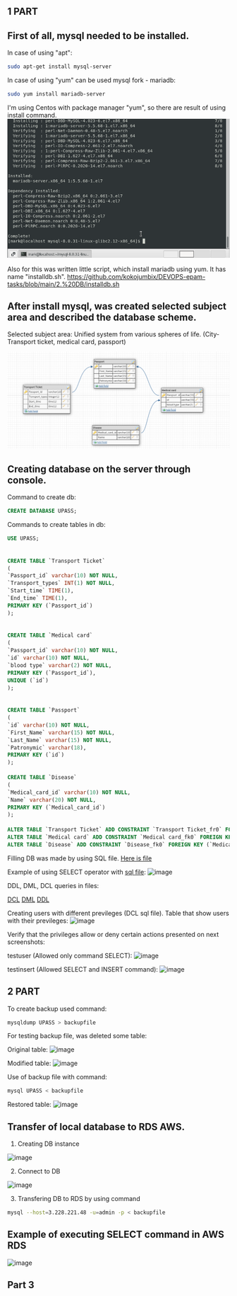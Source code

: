 ## 1 PART

## First of all, mysql needed to be installed.

In case of using "apt":
```sh
sudo apt-get install mysql-server
```

In case of using "yum" can be used mysql fork - mariadb:
```sh
sudo yum install mariadb-server
```

I'm using Centos with package manager "yum", so there are result of using install command.
![install](https://github.com/kokojumbix/DEVOPS-epam-tasks/blob/main/Screenshots/DB%20task/image.png)

Also for this was written little script, which install mariadb using yum. It has name "installdb.sh".
https://github.com/kokojumbix/DEVOPS-epam-tasks/blob/main/2.%20DB/installdb.sh

## After install mysql, was created selected subject area and described the database scheme.

Selected subject area: Unified system from various spheres of life. (City-Transport ticket, medical card, passport)

![database_scheme](https://github.com/kokojumbix/DEVOPS-epam-tasks/blob/main/Screenshots/DB%20task/DB_designer_task_1_scheme.png)


## Creating database on the server through console.

Command to create db:
```sql
CREATE DATABASE UPASS;
```
Commands to create tables in db:
```sql
USE UPASS;


CREATE TABLE `Transport Ticket` 
(
`Passport_id` varchar(10) NOT NULL,
`Transport_types` INT(1) NOT NULL,
`Start_time` TIME(1),
`End_time` TIME(1),
PRIMARY KEY (`Passport_id`)
);


CREATE TABLE `Medical card` 
(
`Passport_id` varchar(10) NOT NULL,
`id` varchar(10) NOT NULL,
`blood type` varchar(2) NOT NULL,
PRIMARY KEY (`Passport_id`),
UNIQUE (`id`)
);


CREATE TABLE `Passport` 
(
`id` varchar(10) NOT NULL,
`First_Name` varchar(15) NOT NULL,
`Last_Name` varchar(15) NOT NULL,
`Patronymic` varchar(18),
PRIMARY KEY (`id`)
);

CREATE TABLE `Disease`
(
`Medical_card_id` varchar(10) NOT NULL,
`Name` varchar(20) NOT NULL,
PRIMARY KEY (`Medical_card_id`)
);

ALTER TABLE `Transport Ticket` ADD CONSTRAINT `Transport Ticket_fr0` FOREIGN KEY (`Passport_id`) REFERENCES Passport(`id`);
ALTER TABLE `Medical card` ADD CONSTRAINT `Medical card_fk0` FOREIGN KEY (`Passport_id`) REFERENCES `Passport` (`id`);
ALTER TABLE `Disease` ADD CONSTRAINT `Disease_fk0` FOREIGN KEY (`Medical_card_id`) REFERENCES `Medical card` (`id`);
```
Filling DB was made by using SQL file. [Here is file](https://github.com/kokojumbix/DEVOPS-epam-tasks/blob/main/2.%20DB/filldb.sql)

Example of using SELECT operator with [sql file](https://github.com/kokojumbix/DEVOPS-epam-tasks/blob/main/2.%20DB/selectdb.sql):
![image](https://user-images.githubusercontent.com/113692759/211839980-e58d0855-b4cd-4a1c-9ef7-09a013c5a7da.png)

DDL, DML, DCL queries in files:

[DCL](https://github.com/kokojumbix/DEVOPS-epam-tasks/blob/219c080e95476d76ac14f50a63031c445a436449/2.%20DB/DCLexample.sql)
[DML](https://github.com/kokojumbix/DEVOPS-epam-tasks/blob/219c080e95476d76ac14f50a63031c445a436449/2.%20DB/DMLexample.sql)
[DDL](https://github.com/kokojumbix/DEVOPS-epam-tasks/blob/219c080e95476d76ac14f50a63031c445a436449/2.%20DB/DDLexample.sql)

Creating users with different previleges (DCL sql file). Table that show users with their previleges:
![image](https://user-images.githubusercontent.com/113692759/212552972-c5a88890-a434-4cad-b65e-495d154ae028.png)


Verify that the privileges
allow or deny certain actions presented on next screenshots:

testuser (Allowed only command SELECT):
![image](https://user-images.githubusercontent.com/113692759/212553268-6b6bacbe-54f0-4854-b8cc-5702425c1e2d.png)

testinsert (Allowed SELECT and INSERT command):
![image](https://user-images.githubusercontent.com/113692759/212553348-85c52a23-78d6-4587-87a6-e307a8da3ed0.png)


## 2 PART

To create backup used command:
```bash
mysqldump UPASS > backupfile
```

For testing backup file, was deleted some table:

Original table:
![image](https://user-images.githubusercontent.com/113692759/212554682-7c4584c2-f5c8-4587-ae34-8c7f13f15dfb.png)

Modified table:
![image](https://user-images.githubusercontent.com/113692759/212554778-dcb5ff0e-1e46-4e06-ae19-12a9d0bef69d.png)

Use of backup file with command:
```bash
mysql UPASS < backupfile
```

Restored table:
![image](https://user-images.githubusercontent.com/113692759/212554957-5ac077a5-261b-4bc6-9312-af314d234d91.png)


## Transfer of local database to RDS AWS.

1) Creating DB instance

![image](https://user-images.githubusercontent.com/113692759/212744548-33b22b50-9ba2-4b80-98fd-bc4b05933f97.png)

2) Connect to DB

![image](https://user-images.githubusercontent.com/113692759/212744836-5fb6c809-ae0a-43de-aff3-9ac3a0b3ca09.png)

3) Transfering DB to RDS by using command

```bash
mysql --host=3.228.221.48 -u=admin -p < backupfile
```

## Example of executing SELECT command in AWS RDS

![image](https://user-images.githubusercontent.com/113692759/212747421-a92c1f3f-bc41-4c16-b41a-552adc86c60d.png)

## Part 3
